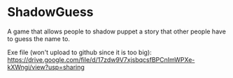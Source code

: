 # ShadowGuess
A game that allows people to shadow puppet a story that other people have to guess the name to.

Exe file (won't upload to github since it is too big): https://drive.google.com/file/d/17zdw9V7xjsbqcsfBPCnImWPXe-kXWngi/view?usp=sharing

